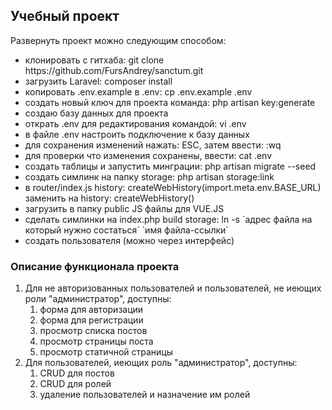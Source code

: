 <h2>Учебный проект</h2>
<p>Развернуть проект можно следующим способом:</p>
<ul>
    <li>клонировать с гитхаба: git clone https://github.com/FursAndrey/sanctum.git</li>
    <li>загрузить Laravel: composer install</li>
    <li>копировать .env.example в .env: cp .env.example .env</li>
    <li>создать новый ключ для проекта команда: php artisan key:generate</li>
    <li>создаю базу данных для проекта</li>
    <li>открать .env для редактирования командой: vi .env</li>
    <li>в файле .env настроить подключение к базу данных</li>
    <li>для сохранения изменений нажать: ESC, затем ввести: :wq</li>
    <li>для проверки что изменения сохранены, ввести: cat .env</li>
    <li>создать таблицы и запустить минграции: php artisan migrate --seed</li>
    <li>создать симлинк на папку storage: php artisan storage:link</li>
    <li>в router/index.js history: createWebHistory(import.meta.env.BASE_URL) заменить на history: createWebHistory()</li>
    <li>загрузить в папку public JS файлы для VUE.JS</li>
    <li>сделать симлинки на index.php build storage: ln -s `адрес файла на который нужно состаться` `имя файла-ссылки`</li>
    <li>создать пользователя (можно через интерфейс)</li>
</ul>
<h3>Описание функционала проекта</h3>
<ol>
    <li>
        <span>Для не авторизованных пользователей и пользователей, не иеющих роли "администратор", доступны:</span>
        <ol>
            <li>форма для авторизации</li>
            <li>форма для регистрации</li>
            <li>просмотр списка постов</li>
            <li>просмотр страницы поста</li>
            <li>просмотр статичной страницы</li>
        </ol>
    </li>
    <li>
        <span>Для пользователей, иеющих роль "администратор", доступны:</span>
        <ol>
            <li>CRUD для постов</li>
            <li>CRUD для ролей</li>
            <li>удаление пользователей и назначение им ролей</li>
        </ol>
    </li>
</ol>